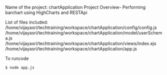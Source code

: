 Name of the project: chartApplication
Project Overview- Performing barchart using HighCharts and RESTApi

List of files included:
    /home/vijayasri/techtraining/workspace/chartApplication/config/config.js
    /home/vijayasri/techtraining/workspace/chartApplication/model/userSchema.js
    /home/vijayasri/techtraining/workspace/chartApplication/views/index.ejs
    /home/vijayasri/techtraining/workspace/chartApplication/app.js

To runcode
```
$ node app.js

```